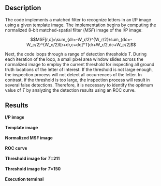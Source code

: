 ## Description
The code implements a matched filter to recognize letters in an I/P image using a given template image. The implementation begins by computing the normalized 8-bit matched-spatial filter (*MSF*) image of the I/P image:

$$MSF[r,c]=\sum_{dr=-W_r/2}^{W_r/2}\sum_{dc=-W_c/2}^{W_c/2}I[r+dr,c+dc]*T[dr+W_r/2,dc+W_c/2]$$

Next, the code loops through a range of detection thresholds *T*. During each iteration of the loop, a small pixel area window slides across the normalized image to employ the current threshold for inspecting all ground truth locations of the letter of interest. If the threshold is not large enough, the inspection process will not detect all occurrences of the letter. In contrast, if the threshold is too large, the inspection process will result in several false detections. Therefore, it is necessary to identify the optimum value of *T* by analyzing the detection results using an ROC curve. <br />

## Results
**I/P image** <br />
![]() <br /><br />
**Template image** <br />
![]() <br /><br />
**Normalized MSF image** <br />
![]() <br /><br />
**ROC curve**  <br />
![]() <br /><br />
**Threshold image for *T*=211**  <br />
![]() <br /><br />
**Threshold image for *T*=150**  <br />
![]() <br /><br />
**Execution terminal**  <br />
![]() <br /><br />

